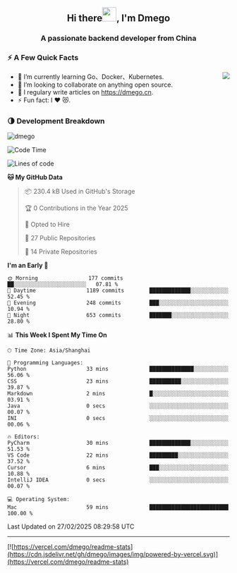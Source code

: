 <h2 align="center">Hi there<img src="https://cdn.jsdelivr.net/gh/dmego/images/img/Hi.gif" height="32" />, I'm Dmego </h2>
<h3 align="center">A passionate backend developer from China</h3>

### ⚡️ A Few Quick Facts

<img align="right" src="https://readme-stats-dmego.vercel.app/api?username=dmego&show_icons=true&icon_color=1573B3&hide_title=true&text_color=718096&bg_color=00000000&hide_border=true"/>

<ul>
    <li> 🌱 I’m currently learning Go、Docker、Kubernetes.</li>
    <li> 👯 I’m looking to collaborate on anything open source.</li>
    <li> 📝 I regulary write articles on <a href="https://dmego.cn">https://dmego.cn</a>.</li>
    <li> ⚡ Fun fact: I ❤️ 😻.</li>
</ul>

### 🌗 Development Breakdown

<img src="https://komarev.com/ghpvc/?username=dmego" alt="dmego" />

<!--START_SECTION:waka-->
![Code Time](http://img.shields.io/badge/Code%20Time-3%2C218%20hrs%2059%20mins-blue)

![Lines of code](https://img.shields.io/badge/From%20Hello%20World%20I%27ve%20Written-678.6%20thousand%20lines%20of%20code-blue)

**🐱 My GitHub Data** 

> 📦 230.4 kB Used in GitHub's Storage 
 > 
> 🏆 0 Contributions in the Year 2025
 > 
> 💼 Opted to Hire
 > 
> 📜 27 Public Repositories 
 > 
> 🔑 14 Private Repositories 
 > 
**I'm an Early 🐤** 

```text
🌞 Morning                177 commits         ██░░░░░░░░░░░░░░░░░░░░░░░   07.81 % 
🌆 Daytime                1189 commits        █████████████░░░░░░░░░░░░   52.45 % 
🌃 Evening                248 commits         ███░░░░░░░░░░░░░░░░░░░░░░   10.94 % 
🌙 Night                  653 commits         ███████░░░░░░░░░░░░░░░░░░   28.80 % 
```


📊 **This Week I Spent My Time On** 

```text
🕑︎ Time Zone: Asia/Shanghai

💬 Programming Languages: 
Python                   33 mins             ██████████████░░░░░░░░░░░   56.06 % 
CSS                      23 mins             ██████████░░░░░░░░░░░░░░░   39.87 % 
Markdown                 2 mins              █░░░░░░░░░░░░░░░░░░░░░░░░   03.91 % 
Java                     0 secs              ░░░░░░░░░░░░░░░░░░░░░░░░░   00.07 % 
INI                      0 secs              ░░░░░░░░░░░░░░░░░░░░░░░░░   00.06 % 

🔥 Editors: 
PyCharm                  30 mins             █████████████░░░░░░░░░░░░   51.53 % 
VS Code                  22 mins             █████████░░░░░░░░░░░░░░░░   37.52 % 
Cursor                   6 mins              ███░░░░░░░░░░░░░░░░░░░░░░   10.88 % 
IntelliJ IDEA            0 secs              ░░░░░░░░░░░░░░░░░░░░░░░░░   00.07 % 

💻 Operating System: 
Mac                      59 mins             █████████████████████████   100.00 % 
```


 Last Updated on 27/02/2025 08:29:58 UTC
<!--END_SECTION:waka-->

---

[![https://vercel.com/dmego/readme-stats](https://cdn.jsdelivr.net/gh/dmego/images/img/powered-by-vercel.svg)](https://vercel.com/dmego/readme-stats)

